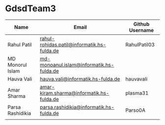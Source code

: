 # GdsdTeam3

| Name | Email | Github Username |
|---|---|---|
| Rahul Patil  | rahul-rohidas.patil@informatik.hs-fulda.de  | RahulPatil03  |
| MD Monorul Islam  | md-monoanul.islam@informatik.hs-fulda.de  |   |
| Hauva Vali  | hauva.vali@informatik.hs-fulda.de  | hauvavali  |
| Amar Sharma  | amar-kiram.sharma@informatik.hs-fulda.de  | plasma31  |
| Parsa Rashidikia  | parsa.rashidikia@informatik.hs-fulda.de  | Parso0A  |
|   |   |   |